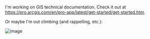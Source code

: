 I'm working on GIS technical documentation. Check it out at https://pro.arcgis.com/en/pro-app/latest/get-started/get-started.htm.

Or maybe I'm out climbing (and rappelling, etc.):

![image](https://github.com/rgarrity/rgarrity/assets/7049342/5ac8b244-1cff-4b00-8fd3-c39db9f98be3)
